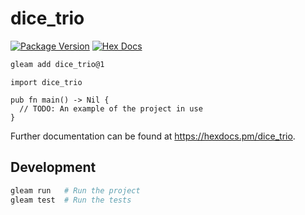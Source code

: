 # dice_trio

[![Package Version](https://img.shields.io/hexpm/v/dice_trio)](https://hex.pm/packages/dice_trio)
[![Hex Docs](https://img.shields.io/badge/hex-docs-ffaff3)](https://hexdocs.pm/dice_trio/)

```sh
gleam add dice_trio@1
```
```gleam
import dice_trio

pub fn main() -> Nil {
  // TODO: An example of the project in use
}
```

Further documentation can be found at <https://hexdocs.pm/dice_trio>.

## Development

```sh
gleam run   # Run the project
gleam test  # Run the tests
```
